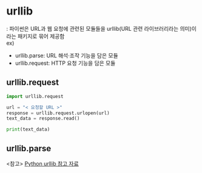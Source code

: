 # urllib
: 파이썬은 URL과 웹 요청에 관련된 모듈들을 urllib(URL 관련 라이브러리라는 의미)이라는 패키지로 묶어 제공함<br>
ex)
+ urllib.parse: URL 해석·조작 기능을 담은 모듈
+ urllib.request: HTTP 요청 기능을 담은 모듈

## urllib.request
```python
import urllib.request

url = "< 요청할 URL >"
response = urllib.request.urlopen(url)
text_data = response.read()

print(text_data)
```

## urllib.parse


<참고> [Python urllib 참고 자료](https://python.bakyeono.net/chapter-11-5.html)

